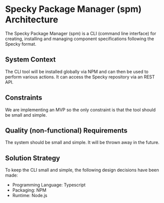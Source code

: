 # Specky Package Manager (spm) Architecture

The Specky Package Manager (spm) is a CLI (command line interface) for creating, installing and managing component 
specifications following the Specky format. 

## System Context

The CLI tool will be installed globally via NPM and can then be used to perform various actions.
It can access the Specky repository via an REST API.

## Constraints

We are implementing an MVP so the only constraint is that the tool should be small and simple.

## Quality (non-functional) Requirements

The system should be small and simple. It will be thrown away in the future.

## Solution Strategy

To keep the CLI small and simple, the following design decisions have been made:
- Programming Language: Typescript
- Packaging: NPM
- Runtime: Node.js


